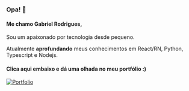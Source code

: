 ### Opa! 👋
#### Me chamo Gabriel Rodrigues, 
Sou um apaixonado por tecnologia desde pequeno.

Atualmente **aprofundando** meus conhecimentos em React/RN, Python, Typescript e Nodejs.


#### Clica aqui embaixo e dá uma olhada no meu portfólio :)

[![Portfolio](https://img.shields.io/badge/dev.to-0A0A0A?style=for-the-badge&logo=devdotto&logoColor=white)](https://rdsgabriel.netlify.app)
